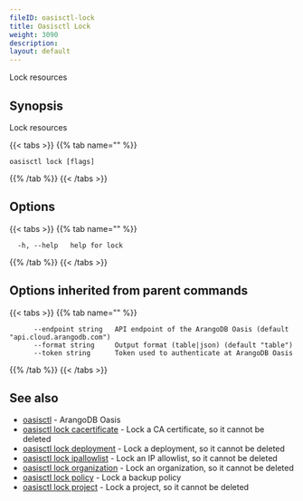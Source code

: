 ```yaml
---
fileID: oasisctl-lock
title: Oasisctl Lock
weight: 3090
description: 
layout: default
---
```

Lock resources

## Synopsis

Lock resources

{{< tabs >}}
{{% tab name="" %}}
```
oasisctl lock [flags]
```
{{% /tab %}}
{{< /tabs >}}

## Options

{{< tabs >}}
{{% tab name="" %}}
```
  -h, --help   help for lock
```
{{% /tab %}}
{{< /tabs >}}

## Options inherited from parent commands

{{< tabs >}}
{{% tab name="" %}}
```
      --endpoint string   API endpoint of the ArangoDB Oasis (default "api.cloud.arangodb.com")
      --format string     Output format (table|json) (default "table")
      --token string      Token used to authenticate at ArangoDB Oasis
```
{{% /tab %}}
{{< /tabs >}}

## See also

* [oasisctl](../oasisctl-options)	 - ArangoDB Oasis
* [oasisctl lock cacertificate](oasisctl-lock-cacertificate)	 - Lock a CA certificate, so it cannot be deleted
* [oasisctl lock deployment](oasisctl-lock-deployment)	 - Lock a deployment, so it cannot be deleted
* [oasisctl lock ipallowlist](oasisctl-lock-ipallowlist)	 - Lock an IP allowlist, so it cannot be deleted
* [oasisctl lock organization](oasisctl-lock-organization)	 - Lock an organization, so it cannot be deleted
* [oasisctl lock policy](oasisctl-lock-policy)	 - Lock a backup policy
* [oasisctl lock project](oasisctl-lock-project)	 - Lock a project, so it cannot be deleted


